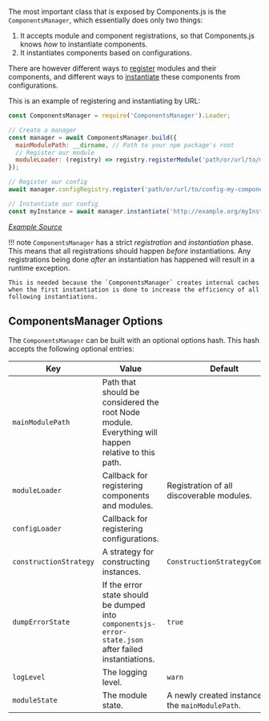The most important class that is exposed by Components.js is the `ComponentsManager`,
which essentially does only two things:

1. It accepts module and component registrations, so that Components.js knows _how_ to instantiate components.
2. It instantiates components based on configurations.

There are however different ways to [register](./registration/) modules and their components,
and different ways to [instantiate](./instantiation/) these components from configurations.

This is an example of registering and instantiating by URL:
```javascript
const ComponentsManager = require('ComponentsManager').Loader;

// Create a manager
const manager = await ComponentsManager.build({
  mainModulePath: __dirname, // Path to your npm package's root
  // Register our module
  moduleLoader: (registry) => registry.registerModule('path/or/url/to/my-module.jsonld'),
});

// Register our config
await manager.configRegistry.register('path/or/url/to/config-my-component.jsonld');

// Instantiate our config
const myInstance = await manager.instantiate('http://example.org/myInstance');
```

[_Example Source_](https://github.com/LinkedSoftwareDependencies/Examples-Components.js/tree/master/documentation/loading/loader)

!!! note
    `ComponentsManager` has a strict _registration_ and _instantiation_ phase.
    This means that all registrations should happen _before_ instantiations.
    Any registrations being done _after_ an instantiation has happened will result in a runtime exception.
    
    This is needed because the `ComponentsManager` creates internal caches when the first instantiation is done to increase the efficiency of all following instantiations.

## ComponentsManager Options

The `ComponentsManager` can be built with an optional options hash.
This hash accepts the following optional entries:

| Key                       | Value | Default |
| ------------------------- | ----- | ------- |
| `mainModulePath`          | Path that should be considered the root Node module. Everything will happen relative to this path. | |
| `moduleLoader`            | Callback for registering components and modules.| Registration of all discoverable modules. |
| `configLoader`            | Callback for registering configurations. | |
| `constructionStrategy`    | A strategy for constructing instances. | `ConstructionStrategyCommonJs` |
| `dumpErrorState`          | If the error state should be dumped into `componentsjs-error-state.json` after failed instantiations. | `true` |
| `logLevel`                | The logging level. | `warn` |
| `moduleState`             | The module state. | A newly created instances on the `mainModulePath`. |
